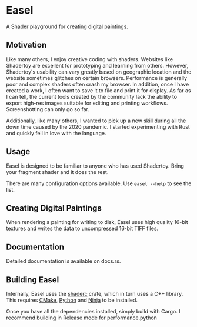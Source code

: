 # Easel
A Shader playground for creating digital paintings.

## Motivation
Like many others,  I enjoy creative coding with shaders. Websites like Shadertoy are excellent for prototyping and learning from others. However, Shadertoy's usability can vary greatly based on geographic location and the website sometimes glitches on certain browsers. Performance is generally poor and complex shaders often crash my browser. In addition, once I have created a work, I often want to save it to file and print it for display. As far as I can tell, the current tools created by the community lack the ability to export high-res images suitable for editing and printing workflows. Screenshotting can only go so far.

Additionally, like many others, I wanted to pick up a new skill during all the down time caused by the 2020 pandemic. I started experimenting with Rust and quickly fell in love with the language.

## Usage
Easel is designed to be familiar to anyone who has used Shadertoy. Bring your fragment shader and it does the rest.

There are many configuration options available. Use `easel --help` to see the list.

## Creating Digital Paintings
When rendering a painting for writing to disk, Easel uses high quality 16-bit textures and writes the data to uncompressed 16-bit TIFF files. 

## Documentation
Detailed documentation is available on docs.rs.

## Building Easel
Internally, Easel uses the [shaderc](https://github.com/google/shaderc-rs) crate, which in turn uses a C++ library. This requires [CMake](https://cmake.org), [Python](https://python.org) and [Ninja](https://ninja-build.org/) to be installed. 

Once you have all the dependencies installed, simply build with Cargo. I recommend building in Release mode for performance.python